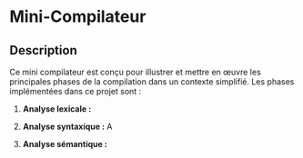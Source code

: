 # Mini-Compilateur
 

## Description

Ce mini compilateur est conçu pour illustrer et mettre en œuvre les principales phases de la compilation dans un contexte simplifié. Les phases implémentées dans ce projet sont :

1. **Analyse lexicale :**  

2. **Analyse syntaxique :** A 

3. **Analyse sémantique :**  

 
